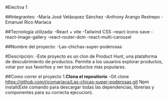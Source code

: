 #Electiva 1 

##Integrantes:
-María José Velásquez Sánchez
-Anthony Arango Restrepo 
-Emanuel Rico Mariaca

##Tecnología utilizada:
-React + vite
-Tailwind CSS
-react-icons-save
-react-image-gallery
-react-router-dom
-react-multi-carousel

##Nombre del proyecto: 
-Las-chichas-super-poderosas

#Descripción:
-Este proyecto es un clon de Product Hunt, una plataforma de descubrimiento de productos. Permite a los usuarios explorar productos, votar por sus favoritos y ver los productos más populares.

##Como correr el proyecto
1.**Clona el repositorio**
-Git clone
https://github.com/ricomariaca/Las-chicas-super-poderosas.git
Npm install(Este comando para descargar todas las dependencias, librerias y componentes para su correcta ejecucion).




